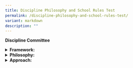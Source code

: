 ```yaml
---
title: Discipline Philosophy and School Rules Test
permalink: /discipline-philosophy-and-school-rules-test/
variant: markdown
description: ""
---
```

<p><strong>Discipline Committee</strong>
</p>
<details class="isomer-details">
<summary><strong>Framework:</strong>
</summary>
<div data-type="detailsContent" class="isomer-details-content">
<p>
<br>
</p>
<div class="isomer-image-wrapper">
<img style="width: 30%" height="auto" width="30%" alt="School Uniform" src="/images/Discipline/Discipline_Framework.jpg">
</div>
<p>
<br>At the core of the framework, the balance symbolises equilibrium and fairness,
suggesting the careful weighing of disciplinary actions with empathy and
consideration for individual circumstances. This communicates the idea
of maintaining discipline while also showing care and empathy towards those
involved. It reinforces the concept of discipline not merely as enforcement
but as a supportive and nurturing process.</p>
</div>
</details>
<details class="isomer-details">
<summary><strong>Philosophy:</strong>
</summary>
<div data-type="detailsContent" class="isomer-details-content">
<p>
<br>AGPS believes that discipline should not focus on consequences, but about
fostering a positive learning environment where all students can thrive.
We embrace the concept of "Discipline with CARE," which emphasises guidance,
support, and the development of self-regulation skills. This philosophy
is grounded in the acronym CARE, with restorative practices integrated
throughout:
<br>
<br>• Compassion: We approach students with empathy and understanding, recognizing
that behavior can stem from a variety of factors. We utilise restorative
practices to create a safe space for students to express their feelings
and perspectives when addressing misconduct.
<br>
<br>• Accountability: We hold students accountable for their actions in a
way that promotes reflection and growth. This may involve restorative practices
like conferencing or circles, where students can take ownership of their
behavior and the impact it had on others.
<br>
<br>• Respect: We treat all members of our school community with respect,
fostering positive relationships and a sense of belonging. Restorative
practices, like mediation, encourage respectful dialogue and help rebuild
trust after conflict.
<br>
<br>• Empowerment: We empower students to make positive choices and develop
the skills necessary for self-discipline. Restorative practices provide
opportunities for students to learn from their mistakes, repair harm caused,
and contribute to solutions.</p>
</div>
</details>
<details class="isomer-details">
<summary><strong>Approach:</strong>
</summary>
<div data-type="detailsContent" class="isomer-details-content">
<p>
<br>Our school-wide discipline approach focuses on Prevention, Intervention,
and Restoration, with restorative practices woven into the process:
<br>
<br>• Prevention: We actively promote a positive school climate through clear
expectations, positive reinforcement, and student well-being programmes.
Our school-wide approach to enhancing student well-being is further strengthened
by a positive education framework developed by Noble &amp; McGrath, known
as the P.R.O.S.P.E.R framework. This framework empowers students to make
positive choices and thrive both academically and personally.
<br>
<br>• Intervention: We enforce discipline consistently, ensuring fairness.
When misconduct occurs, we prioritise restorative practices as our primary
intervention strategy. Teachers will facilitate conferences or mediations.
This allows students to directly address the harm caused, identify underlying
issues that may have contributed to the behavior, and collaboratively develop
a plan to address the misconduct. This approach ensures we promptly address
inappropriate behavior while also promoting empathy, accountability, and
sustainable positive change. The focus is on helping students develop self-discipline
and good character.
<br>
<br>• Restoration: Restorative practices remain central even when implementing
consequences. Consequences may still be necessary, but they will be chosen
with a restorative lens, such as Behavioural Corrective Duty (BCD) or Reflection
Time (RT) that contribute to repairing the harm. * Students may be required
to participate in conferences or mediation to understand the impact of
their actions and contribute to repairing the harm caused. Teachers will
work with students to replace inappropriate behaviors with prosocial ones
and restore relationships with those impacted by their actions.
<br>
<br>* Disciplinary consequences such as suspension and caning are considered
in combination or separately, depending on the circumstances of each case.</p>
</div>
</details>
<p></p>
